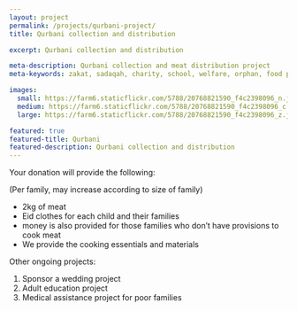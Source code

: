 ```yaml
---
layout: project
permalink: /projects/qurbani-project/
title: Qurbani collection and distribution

excerpt: Qurbani collection and distribution

meta-description: Qurbani collection and meat distribution project
meta-keywords: zakat, sadaqah, charity, school, welfare, orphan, food parcel, qurbani, fidyah

images:
  small: https://farm6.staticflickr.com/5788/20768821590_f4c2398096_n.jpg
  medium: https://farm6.staticflickr.com/5788/20768821590_f4c2398096_c.jpg
  large: https://farm6.staticflickr.com/5788/20768821590_f4c2398096_z.jpg

featured: true
featured-title: Qurbani
featured-description: Qurbani collection and distribution
---
```


Your donation will provide the following:

(Per family, may increase according to size of family)

* 2kg of meat
* Eid clothes for each child and their families
* money is also provided for those families who don’t have provisions to cook meat
* We provide the cooking essentials and materials

Other ongoing projects:

1. Sponsor a wedding project
2. Adult education project
3. Medical assistance project for poor families
